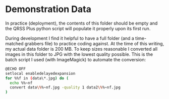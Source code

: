 # Demonstration Data

In practice (deployment), the contents of this folder should be empty and the QRSS Plus python script will populate it properly upon its first run.

During development I find it helpful to have a full folder (and a time-matched grabbers file) to practice coding against. At the time of this writing, my actual data folder is 200 MB. To keep sizes reasonable I converted all images in this folder to JPG with the lowest quality possible. This is the batch script I used (with ImageMagick) to automate the conversion:

```bash
@ECHO OFF
setlocal enabledelayedexpansion
for %%f in (data\*.jpg) do (
  echo %%~nf
  convert data\%%~nf.jpg -quality 1 data2\%%~nf.jpg
)
```
